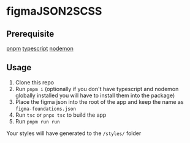 # figmaJSON2SCSS

## Prerequisite
[pnpm](https://pnpm.io/)
[typescript](https://www.npmjs.com/package/typescript)
[nodemon](https://www.npmjs.com/package/nodemon)

## Usage
1. Clone this repo
2. Run `pnpm i` (optionally if you don't have typescript and nodemon globally installed you will have to install them into the package)
3. Place the figma json into the root of the app and keep the name as `figma-foundations.json`
4. Run `tsc` or `pnpx tsc` to build the app 
5. Run `pnpm run run`

Your styles will have generated to the `/styles/` folder
